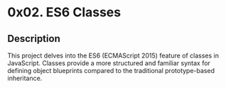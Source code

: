 # 0x02. ES6 Classes

## Description
This project delves into the ES6 (ECMAScript 2015) feature of classes in JavaScript. Classes provide a more structured and familiar syntax for defining object blueprints compared to the traditional prototype-based inheritance.
